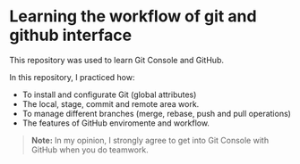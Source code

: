 # Learning the workflow of git and github interface

This repository was used to learn Git Console and GitHub.

In this repository, I practiced how:
- To install and configurate Git (global attributes)
- The local, stage, commit and remote area work.
- To manage different branches (merge, rebase, push and pull operations)
- The features of GitHub enviromente and workflow.

> **Note:**  In my opinion, I strongly agree to get into Git Console with GitHub when you do teamwork.
